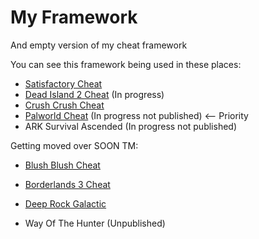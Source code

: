 # My Framework
 And empty version of my cheat framework

You can see this framework being used in these places:
- [Satisfactory Cheat](https://github.com/Omega172/Satisfactory-Cheat)
- [Dead Island 2 Cheat](https://github.com/Omega172/Dead-Island-2-Cheat) (In progress)
- [Crush Crush Cheat](https://github.com/Omega172/Crush-Crush-Cheat)
- [Palworld Cheat](https://github.com/Omega172/Palworld-Cheat) (In progress not published) <-- Priority
- ARK Survival Ascended (In progress not published)

Getting moved over SOON TM:
- [Blush Blush Cheat](https://github.com/Omega172/Blush-Blush-Cheat)

- [Borderlands 3 Cheat](https://github.com/Omega172/Borderlands-3-Cheat)
- [Deep Rock Galactic](https://github.com/Omega172/Deep-Rock-Galactic-Cheat)
- Way Of The Hunter (Unpublished)
